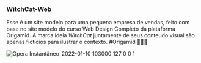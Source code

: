 ### WitchCat-Web
Esse é um site modelo para uma pequena empresa de vendas, feito com base no site modelo do curso Web Design Completo da plataforma Origamid. 
A marca ideia *WitchCat* juntamente de seus conteudo visual são apenas fictícios para ilustrar o contexto. #Origamid
💜🤍💜

![Opera Instantâneo_2022-01-10_103000_127 0 0 1](https://user-images.githubusercontent.com/49173787/148774894-ae4aef87-86c4-4526-89f3-f0ad74ddaf6d.png)
